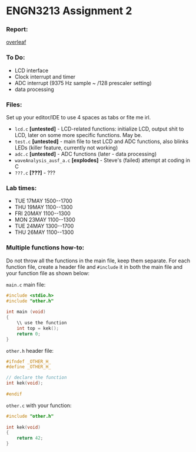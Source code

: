 # ENGN3213 Assignment 2

### Report:

[overleaf](https://www.overleaf.com/5154243hxzfnh)

### To Do:

* LCD interface
* Clock interrupt and timer
* ADC interrupt (9375 Hz sample ~ /128 prescaler setting)
* data processing

### Files:

Set up your editor/IDE to use 4 spaces as tabs or fite me irl.

* `lcd.c` **[untested]** - LCD-related functions: initialize LCD, output shit to LCD, later on some more specific functions. May be.
* `test.c` **[untested]** - main file to test LCD and ADC functions, also blinks LEDs (killer feature, currently not working)
* `adc.c` **[untested]** - ADC functions (later - data processing)
* `waveAnalysis_ausf_a.c` **[explodes]** - Steve's (failed) attempt at coding in C
* `???.c` **[???]** - ???

### Lab times:

* TUE 17MAY 1500--1700
* THU 19MAY 1100--1300
* FRI 20MAY 1100--1300
* MON 23MAY 1100--1300
* TUE 24MAY 1300--1700
* THU 26MAY 1100--1300

### Multiple functions how-to:
Do not throw all the functions in the main file, keep them separate. For each function file, create a header file and `#include` it in both the main file and your function file as shown below:

`main.c` main file:
``` c
#include <stdio.h>
#include "other.h"
 
int main (void)
{
    \\ use the function
    int top = kek();
    return 0;
}
```
`other.h` header file:
``` c
#ifndef _OTHER_H_
#define _OTHER_H_

// declare the function
int kek(void);
 
#endif
```
`other.c` with your function:
``` c
#include "other.h"
 
int kek(void)
{
    return 42;
}
```
